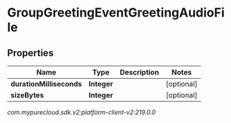 # GroupGreetingEventGreetingAudioFile


## Properties

| Name | Type | Description | Notes |
| ------------ | ------------- | ------------- | ------------- |
| **durationMilliseconds** | **Integer** |  |  [optional] |
| **sizeBytes** | **Integer** |  |  [optional] |




_com.mypurecloud.sdk.v2:platform-client-v2:219.0.0_
